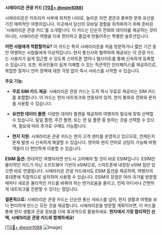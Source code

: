 **시에라리온 관광 카드 [[TG💪+ @esim1088](https://t.me/s/esim1088)]**

시에라리온은 아프리카 서부에 위치한 나라로, 놀라운 자연 경관과 풍부한 문화 유산을 가진 매력적인 여행지입니다. 이곳에서 당신의 모바일 경험을 최적화하기 위해 준비된 '시에라리온 관광 카드'를 소개합니다. 이 카드는 단순히 전화와 데이터를 제공하는 것이 아니라, 시에라리온 여행을 더욱 편리하고 즐겁게 만들어주는 특별한 솔루션입니다.

**어떤 사람에게 적합할까요?**
이 카드는 특히 시에라리온을 처음 방문하거나 짧은 기간 동안 여행하는 사람들에게 이상적입니다. 현지 통신사와 협력하여 제공되는 이 관광 카드는 사용자가 쉽게 접근할 수 있도록 스마트폰 앱이나 웹사이트를 통해 신속하게 등록할 수 있습니다. 또한, 외국인들이 쉽게 이해할 수 있는 직관적인 인터페이스를 제공하므로, 복잡한 절차나 언어 장벽에 대한 걱정 없이 즉시 서비스를 시작할 수 있습니다.

**주요 기능:**

- **무료 SIM 카드 제공**: 시에라리온 관광 카드는 도착 즉시 무료로 제공되는 SIM 카드를 포함합니다. 이 카드는 현지 네트워크와 연동되어 있어, 현지 통화로 전화와 문자를 사용할 수 있습니다.
  
- **유연한 데이터 플랜**: 다양한 데이터 플랜을 제공하여 여행자의 필요에 맞춰 선택할 수 있습니다. 일일 플랜, 주간 플랜, 또는 한 달 플랜 중 원하는 것을 선택할 수 있으며, 필요에 따라 추가로 구매도 가능합니다.

- **현지 지원**: 시에라리온 관광 카드는 현지 고객 센터를 운영하고 있으므로, 언제든지 문제 발생 시 신속하게 해결할 수 있습니다. 영어와 현지 언어로 상담이 가능해 여행객들이 더 편안하게 이용할 수 있습니다.

**ESIM 옵션:**
현대적인 여행자라면 반드시 고려해야 할 것이 바로 ESIM입니다. ESIM은 물리적인 카드가 아닌 소프트웨어 기반의 eSIM으로, 스마트폰에 내장된 eSIM 칩만 있으면 바로 연결됩니다. 시에라리온 관광 카드에서도 ESIM 옵션을 제공하여, 여행자의 휴대폰에 직접적으로 설치하여 사용할 수 있습니다. ESIM의 장점은 여러 국가를 방문할 때마다 새로운 물리적인 카드를 바꿔야 하는 번거로움을 줄이고, 언제 어디서나 간편하게 네트워크를 전환할 수 있다는 점입니다.

**결론적으로:**
시에라리온 관광 카드는 단순한 통신 서비스를 넘어, 현지 생활과 여행을 보다 편리하게 만드는 모든 것을 제공합니다. 시에라리온을 방문할 계획이라면, 이 카드를 통해 현지 생활과 관광 정보를 더욱 효과적으로 활용하세요. **현지에서 가장 합리적인 선택, 시에라리온 관광 카드와 함께하세요!**

[[TG💪+ @esim1088](https://t.me/s/esim1088) ![Image](https://i.postimg.cc/Y0z9fWf4/image.png)]